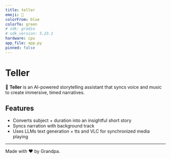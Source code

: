 ```yaml
---
title: teller
emoji: 🧠
colorFrom: blue
colorTo: green
# sdk: gradio
# sdk_version: 5.23.1
hardware: cpu
app_file: app.py
pinned: false
---
```


# Teller

🧠 **Teller** is an AI-powered storytelling assistant that syncs voice and music to create immersive, timed narratives.

## Features

- Converts subject + duration into an insightful short story  
- Syncs narration with background track  
- Uses LLMs text generation + tts and VLC for synchronized media playing

---

Made with ❤️ by Grandpa.
